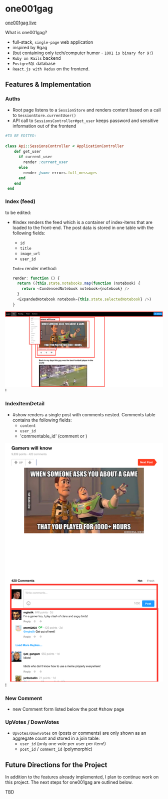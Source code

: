 # one001gag

[one001gag live][heroku]

[heroku]: http://www.9gag.com

What is one001gag?
 - full-stack, `single-page` web application
 - inspired by 9gag
 - (but containing only tech/computer humor - `1001 is binary for 9!`)
 - `Ruby on Rails` backend
 - `PostgreSQL` database
 - `React.js with Redux` on the frontend.  

## Features & Implementation

### Auths

 - Root page listens to a `SessionStore` and renders content based on a call to `SessionStore.currentUser()`
 - API call to `SessionsController#get_user` keeps password and sensitive information out of the frontend

```ruby  
#TO BE EDITED:

class Api::SessionsController < ApplicationController
    def get_user
      if current_user
        render :current_user
      else
        render json: errors.full_messages
      end
    end
 end
  ```

### Index (feed)

to be edited:

  - #index renders the feed which is a container of index-items that are loaded to the front-end.  The post data is stored in one table with the following fields:
    - `id`
    - `title`
    - `image_url`
    - `user_id`


    `Index` render method:


    ```javascript   to be edited:
    render: function () {
      return ({this.state.notebooks.map(function (notebook) {
        return <CondensedNotebook notebook={notebook} />
      }
      <ExpandedNotebook notebook={this.state.selectedNotebook} />)
    }

![image of index](wireframes/index.png)!



### IndexItemDetail

  - #show renders a single post with comments nested.  Comments table contains the following fields:
    - `content`
    - `user_id`
    - 'commentable_id' (comment or )

![image of show](wireframes/show.png)!

### New Comment
  - new Comment form listed below the post #show page


### UpVotes / DownVotes

  - `Upvotes/Downvotes` on (posts or comments) are only shown as an aggregate count and stored in a join table:
    - `user_id` (only one vote per user per item!)
    - `post_id` / `comment_id` (polymorphic)




## Future Directions for the Project

In addition to the features already implemented, I plan to continue work on this project.  The next steps for one001gag are outlined below.


TBD

